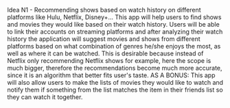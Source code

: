 Idea N1 - Recommending shows based on watch history on different platforms like Hulu, Netflix, Disney+...
This app will help users to find shows and movies they would like based on their watch history. Users will be able to link their accounts on streaming platforms and after analyzing their watch history the application will suggest movies and shows from different platforms based on what combination of genres he/she enjoys the most, as well as where it can be watched. This is desirable because instead of Netflix only recommending Netflix shows for example, here the scope is much bigger, therefore the recommendations become much more accurate, since it is an algorithm that better fits user's taste.
AS A BONUS: This app will also allow users to make the lists of movies they would like to watch and notify them if something from the list matches the item in their friends list so they can watch it together.
